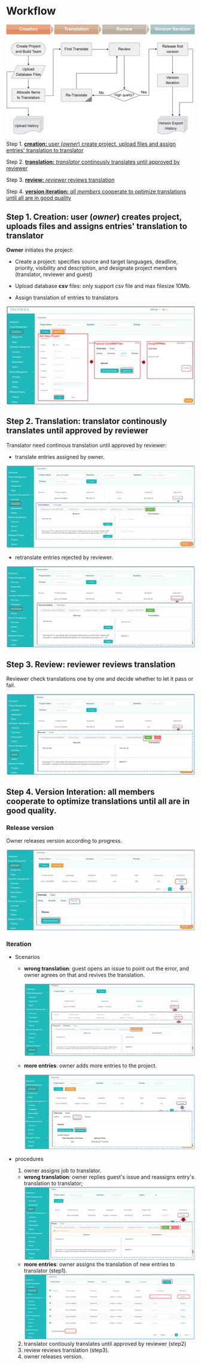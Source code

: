 # Workflow
 
![](/assets/Trantrace_workflow.jpg)

Step 1. [**creation:** user (_owner_) create project, upload files and assign entries' translation to translator](#create)

Step 2. [**translation:** _translator_ continously translates until approved by reviewer](#translate)

Step 3. [**review:** _reviewer_ reviews translation ](#review)

Step 4. [**version iteration:** _all members_ cooperate to optimize translations until all are in good quality](#iteration)
 
## Step 1. Creation: user (_owner_) creates project, uploads files and assigns entries' translation to translator

<span id='create'></span>

**Owner** initiates the project:

- Create a project: specifies source and target languages, deadline, priority, visibility and description, and designate project members (translator, reviewer and guest)

- Upload database **csv** files: only support csv file and max filesize 10Mb.

- Assign translation of entries to translators

![](/assets/step1_creation.png)

## Step 2. Translation: translator continously translates until approved by reviewer

<span id='translate'></span>

Translator need continous translation until approved by reviewer:

- translate entries assigned by owner.

![](/assets/translation_management.translation.png)

- retranslate entries rejected by reviewer.

![](/assets/translation_management.retranslation.png)


## Step 3. Review: reviewer reviews translation

<span id='review'></span>

Reviewer check translations one by one and decide whether to let it pass or fail.

![](/assets/step3_review.png)

## Step 4. Version Interation: all members cooperate to optimize translations until all are in good quality.

<span id='iteration'></span>

### Release version

Owner releases version according to progress.

![](/assets/step4_release.png)

### Iteration

- Scenarios

  - **wrong translation**: guest opens an issue to point out the error, and owner agrees on that and revives the translation.

    ![](/assets/open_issue.png)

  - **more entries**: owner adds more entries to the project.

    ![](/assets/upload.png)

- procedures

  1. owner assigns job to translator. 
    - **wrong translation**: owner replies guest's issue and reassigns entry's translation to translator;
    ![](/assets/project_management.reply.png)
    - **more entries**: owner assigns the translation of new entries to translator (step1).
    ![](/assets/project_management.assignment.png)
  2. translator contiously translates until approved by reviewer (step2)
  3. review reviews translation (step3).
  4. owner releases version.











